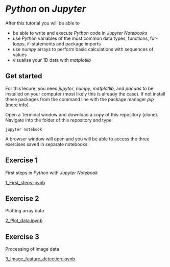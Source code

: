 # *Python* on *Jupyter*
After this tutorial you will be able to 
* be able to write and execute *Python* code in *Jupyter Notebooks*
* use *Python* variables of the most common data types, functions, for-loops, if-statements and package imports
* use *numpy* arrays to perform basic calculations with sequences of values
* visualise your 1D data with *matplotlib*

## Get started
For this lecure, you need *jupyter*, *numpy*, *matplotlib*, and *pandas* to be installed on your computer (most likely this is already the case). If not install these packages from the command line with the package manager *pip* ([more info](https://pip.pypa.io/en/stable/user_guide/#installing-packages)).

Open a Terminal window and download a copy of this repository (clone). Navigate into the folder of this repository and type:

```jupyter notebook```

A browser window will open and you will be able to access the three exercises saved in separate notebooks:

## Exercise 1
First steps in *Python* with *Jupyter Notebook*

[1_First_steps.ipynb](./1_First_steps.ipynb)

## Exercise 2
Plotting array data

[2_Plot_data.ipynb](./2_Plot_data.ipynb)

## Exercise 3
Processing of image data

[3_Image_feature_detection.ipynb](./3_Image_feature_detection.ipynb)
